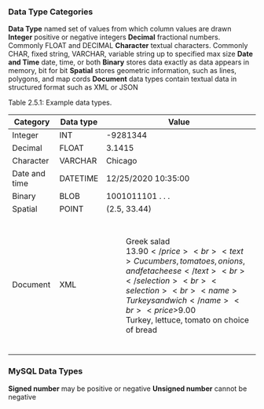 ### Data Type Categories 
**Data Type**
	named set of values from which column values are drawn 
**Integer**
	positive or negative integers
**Decimal**
	fractional numbers. Commonly FLOAT and DECIMAL 
**Character**
	textual characters. Commonly CHAR, fixed string, VARCHAR, variable string up to specified max size
**Date and Time**
	date, time, or both 
**Binary**
	stores data exactly as data appears in memory, bit for bit
**Spatial**
	stores geometric information, such as lines, polygons, and map cords
**Document**
	data types contain textual data in structured format such as XML or JSON 

Table 2.5.1: Example data types.

| Category      | Data type | Value                                                                                                                                                                                                                                                                                                                                                |
| ------------- | --------- | ---------------------------------------------------------------------------------------------------------------------------------------------------------------------------------------------------------------------------------------------------------------------------------------------------------------------------------------------------- |
| Integer       | INT       | -9281344                                                                                                                                                                                                                                                                                                                                             |
| Decimal       | FLOAT     | 3.1415                                                                                                                                                                                                                                                                                                                                               |
| Character     | VARCHAR   | Chicago                                                                                                                                                                                                                                                                                                                                              |
| Date and time | DATETIME  | 12/25/2020 10:35:00                                                                                                                                                                                                                                                                                                                                  |
| Binary        | BLOB      | 1001011101 . . .                                                                                                                                                                                                                                                                                                                                     |
| Spatial       | POINT     | (2.5, 33.44)                                                                                                                                                                                                                                                                                                                                         |
| Document      | XML       | <menu><br>  <selection><br>    <name>Greek salad</name><br>    <price>$13.90</price><br>    <text>Cucumbers, tomatoes, onions, and feta cheese</text><br>  </selection><br>  <selection><br>    <name>Turkey sandwich</name><br>    <price>$9.00</price><br>    <text>Turkey, lettuce, tomato on choice of bread</text><br>  </selection><br></menu> |

### MySQL Data Types
**Signed number**
	may be positive or negative
**Unsigned number**
	cannot be negative 

